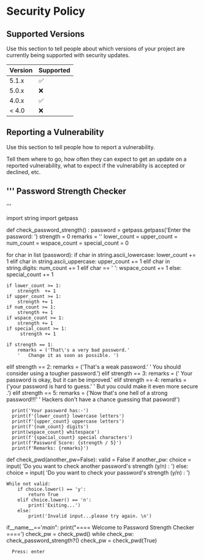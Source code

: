 # Security Policy

## Supported Versions

Use this section to tell people about which versions of your project are
currently being supported with security updates.

| Version | Supported          |
| ------- | ------------------ |
| 5.1.x   | :white_check_mark: |
| 5.0.x   | :x:                |
| 4.0.x   | :white_check_mark: |
| < 4.0   | :x:                |

## Reporting a Vulnerability

Use this section to tell people how to report a vulnerability.

Tell them where to go, how often they can expect to get an update on a
reported vulnerability, what to expect if the vulnerability is accepted or
declined, etc.

'''
Password Strength Checker
-------------------------------------------------------------
'''

import string
import getpass


def check_password_strength() :
   password = getpass.getpass('Enter the password: ')
   strength = 0
   remarks = ''
   lower_count = upper_count = num_count = wspace_count = special_count = 0

   for char in list (password):
       if char in string.ascii_lowercase:
           lower_count += 1 
       elif char in string.ascii_uppercase:
           upper_count += 1
       elif char in string.digits:
           num_count += 1
       elif char == ' ':
           wspace_count += 1 
       else:
           special_count += 1


    if lower_count >= 1:
        strength  += 1
    if upper_count >= 1:
        strength += 1
    if num_count >= 1:
        strength += 1
    if wspace_count >= 1:
        strength += 1
    if special_count >= 1:
         strength += 1

    if strength == 1:
        remarks = ('That\'s a very bad password.'
        '   Change it as soon as possible. ')
  elif strength  == 2:
      remarks = ('That\'s a weak password.'
      ' You should consider using a tougher  password.')
  elif strength == 3:
      remarks = (' Your password is okay, but it can be improved.'
  elif strength == 4:
      remarks = ('your password is hard to guess.'
      ' But you could make it even more secure .')
  elif strength == 5:
      remarks = ('Now that\'s one hell of a strong password!!!'
      ' Hackers don\'t have a chance guessing that pasword!')


      print('Your password has:-')
      print(f'{lower_count} lowercase letters')
      print(f'{upper_count} uppercase letters')
      print(f'{num_count} digits')
      print(wspace_count} whitespace')
      print(f'{spacial_count} special characters')
      print(f'Password Score: {strength / 5}')
      print(f'Remarks: {remarks}')


 def check_pwd(another_pw=False):
    valid = False
    if another_pw:
        choice = input(
            'Do you want to check another password\'s strength (y/n) : ')
    else:
        choice = input(
             'Do you want to check your password\'s strength (y/n) : ')

    While not valid:
        if choice.lower() == 'y':
            return True 
        elif choice.lower() == 'n':
            print('Exiting...')
        else:
            print('Invalid input...please try again. \n')


 if__name__=='_main_":
   print("==== Welcome to Password Strength Checker ====')
   check_pw = check_pwd()
   while check_pw:
      check_password_strength?()
      check_pw = check_pwd(True)

      Press: enter
